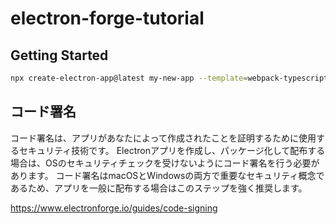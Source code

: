 # electron-forge-tutorial

## Getting Started

```bash
npx create-electron-app@latest my-new-app --template=webpack-typescript
```

## コード署名

コード署名は、アプリがあなたによって作成されたことを証明するために使用するセキュリティ技術です。 Electronアプリを作成し、パッケージ化して配布する場合は、OSのセキュリティチェックを受けないようにコード署名を行う必要があります。 コード署名はmacOSとWindowsの両方で重要なセキュリティ概念であるため、アプリを一般に配布する場合はこのステップを強く推奨します。

https://www.electronforge.io/guides/code-signing
